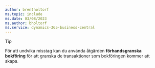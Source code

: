 ```yaml
---
author: brentholtorf
ms.topic: include
ms.date: 03/08/2023
ms.author: bholtorf
ms.service: dynamics-365-business-central
---
```


> [!TIP]
> För att undvika misstag kan du använda åtgärden **förhandsgranska bokföring** för att granska de transaktioner som bokföringen kommer att skapa. 
